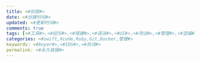 ```yaml
---
title: <#标题#>
date: <#创建时间#>
updated: <#更新时间#>
comments: true
tags: [<#工具#>,<#经历#>,<#搭建#>,<#语法#>,<#UI#>,<#测试#>,<#管理#>,<#混编#>,<#SDK#>]
categories: <#swift,Xcode,Ruby,Git,Docker,管理#>
keywords: <#boyer#>,<#IOS#>,<#热词#>
permalink: <#永久链接#>
---
```

